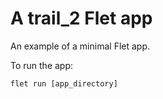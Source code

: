 # A trail_2 Flet app

An example of a minimal Flet app.

To run the app:

```
flet run [app_directory]
```